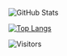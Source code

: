 
![GitHub Stats](https://github-readme-stats.vercel.app/api?username=Dim1xs&theme=discord_old_blurplel) 

[![Top Langs](https://github-readme-stats.vercel.app/api/top-langs/?username=Dim1xs&layout=donut&theme=discord_old_blurple)](https://github.com/anuraghazra/github-readme-stats)

<img alt="Visitors" src="https://visitor-badge.laobi.icu/badge?page_id=${your.username}"/>
